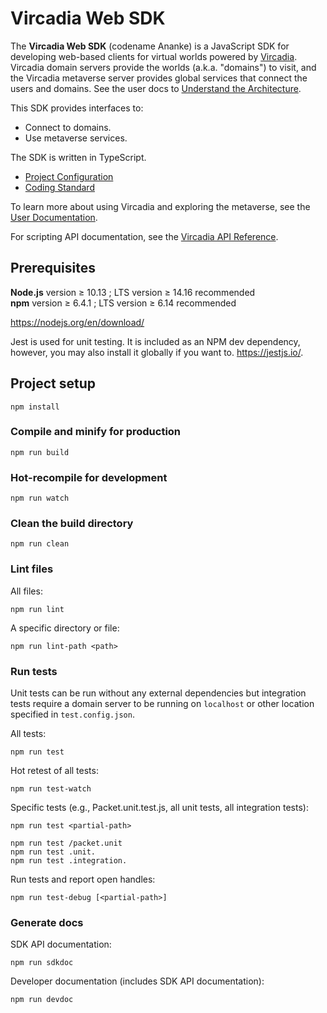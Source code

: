 # Vircadia Web SDK

The **Vircadia Web SDK** (codename Ananke) is a JavaScript SDK for developing web-based clients for virtual worlds powered by
[Vircadia](https://vircadia.com/). Vircadia domain servers provide the worlds (a.k.a. "domains") to visit, and the Vircadia
metaverse server provides global services that connect the users and domains.
See the user docs to [Understand the Architecture](https://docs.vircadia.com/explore/get-started/architecture.html).

This SDK provides interfaces to:
- Connect to domains.
- Use metaverse services.

The SDK is written in TypeScript.
- [Project Configuration](CONFIGURATION.md)
- [Coding Standard](CODING_STANDARD.md)

To learn more about using Vircadia and exploring the metaverse, see the [User Documentation](https://docs.vircadia.com).

For scripting API documentation, see the [Vircadia API Reference](https://apidocs.vircadia.dev).


## Prerequisites

**Node.js** version &ge; 10.13 ; LTS version &ge; 14.16 recommended  
**npm** version &ge; 6.4.1 ; LTS version &ge; 6.14 recommended 

https://nodejs.org/en/download/

Jest is used for unit testing. It is included as an NPM dev dependency, however, you may also install it globally if you want
to. https://jestjs.io/. 


## Project setup
```
npm install
```

### Compile and minify for production
```
npm run build
```

### Hot-recompile for development
```
npm run watch
```

### Clean the build directory
```
npm run clean
```

### Lint files

All files:
```
npm run lint
```

A specific directory or file:
```
npm run lint-path <path>
```

### Run tests

Unit tests can be run without any external dependencies but integration tests require a domain server to be running on
`localhost` or other location specified in `test.config.json`.

All tests:
```
npm run test
```
Hot retest of all tests:
```
npm run test-watch
```

Specific tests (e.g., Packet.unit.test.js, all unit tests, all integration tests):
```
npm run test <partial-path>

npm run test /packet.unit
npm run test .unit.
npm run test .integration.
```

Run tests and report open handles:
```
npm run test-debug [<partial-path>]
```


### Generate docs

SDK API documentation:
```
npm run sdkdoc
```

Developer documentation (includes SDK API documentation):
```
npm run devdoc
```
